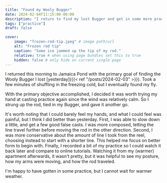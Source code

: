 ```yaml
---
title: "Found my Wooly Bugger"
date: 2024-02-04T11:15:00-00:00
description: "I return to find my lost Bugger and get in some more practice."
tags: ["practice"]
draft: false

cover:
    image: "frozen-rod-tip.jpeg" # image path/url
    alt: "Frozen rod tip"
    caption: "Some ice jammed up the tip of my rod."
    relative: true # when using page bundles set this to true
    hidden: false # only hide on current single page
---
```


I returned this morning to Jamaica Pond with the primary goal of finding the Wooly Bugger I lost [yesterday]({{< ref "/posts/2024-02-03" >}}).
Took a few minutes of shuffling in the freezing cold, but I eventually found my fly.

With the primary objective accomplished, I decided it was worth trying my hand at casting practice again since the wind was relatively calm.
So I strung up the rod, tied in my Bugger, and gave it another go.

It's worth noting that I could barely feel my hands, and what I could feel was painful, but I think I did better than yesterday.
First, I was able to slow down a little, and get a few good false casts.
I was more composed, letting the line travel further before moving the rod in the other direction.
Second, I was more conservative about the amount of line I took from the reel, choosing instead to start with a shorter line.
This helped me focus on better form to begin with.
Finally, I recorded a bit of my practice so I could watch it back later and compare to online tutorials.
Watching it from my (warmer) apartment afterwards, it wasn't pretty, but it was helpful to see my posture, how my arms were moving, and how the rod traveled.

I'm happy to have gotten in some practice, but I cannot wait for warmer weather.
